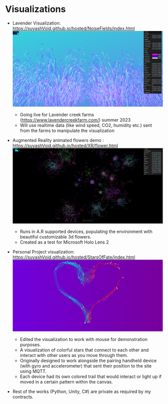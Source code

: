 # Visualizations

- Lavender Visualization: https://suyashVoid.github.io/hosted/NoiseFields/index.html 
![Lavender snapshot](home/res/images/lavender.png?raw=true "Lavender") 
   - Going live for Lavender creek farms (https://www.lavendercreekfarm.com/) summer 2023  
   - Will use realtime data (like wind speed, CO2, humidity etc.) sent from the farms to manipulate the visualization
    
- Augmented Reality animated flowers demo : https://suyashVoid.github.io/hosted/XR/flower.html  
![AR Flowers](home/res/images/ARFlowers.png?raw=true "AR Flowers") 
   - Runs in A.R supported devices, populating the environment with beautiful customizable 3d flowers.   
   - Created as a test for Microsoft Holo Lens 2     

- Personal Project visualization: https://suyashVoid.github.io/hosted/StarsOfFate/index.html  
![Stars of Fate](home/res/images/starsOfFate.png?raw=true "Stars of Fate") 
   - Edited the visualization to work with mouse for demonstration purposes.   
   - A visualization of colorful stars that connect to each other and interact with other users as you move through them.  
   - Originally designed to work alongside the pairing handheld device (with gyro and accelerometer) that sent their position to the site using MQTT.  
   - Each device had its own colored trail that would interact or light up if moved in a certain pattern within the canvas.  
   
- Rest of the works (Python, Unity, C#) are private as required by my contracts.
